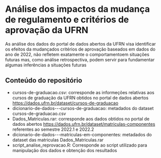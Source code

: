 # Análise dos impactos da mudança de regulamento e critérios de aprovação da UFRN
As análise dos dados do portal de dados abertos da UFRN visa identificar os efeitos da mudançados critérios de aprovação baseados em dados do ano de 2022, não refletem exatamente o comportamentoem situações futuras mas, como análise retrospectiva, podem servir para fundamentar algumas inferências a situações futuras

## Conteúdo do repositório

- cursos-de-graduacao.csv: corresponde as informeções relativas aos cursos de graduação da UFRN obtidos no portal de dados abertos https://dados.ufrn.br/dataset/cursos-de-graduacao
- dicionario-de-dados---cursos-de-graduacao: metadados do dataset cursos-de-graduacao.csv
- Dados_Matriculas.rar: corresponde aos dados obtidos no portal de dados abertos https://dados.ufrn.br/dataset/matriculas-componentes referentes ao semestre 2022.1 e 2022.2
- dicionario-de-dados---matriculas-em-componentes: metadados do dataset das matriculas  Dados_Matriculas.rar
- script_analise_reprovacao.R:  Corresponde ao script utilizado para manipulação dos dados e obtenção dos resultados
